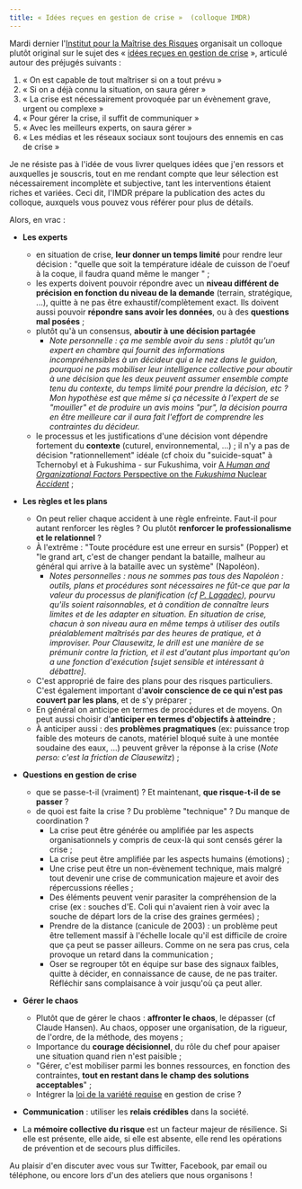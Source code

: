 ```yaml
---
title: « Idées reçues en gestion de crise »  (colloque IMDR)
---
```


Mardi dernier l'[Institut pour la Maîtrise des Risques](https://www.imdr.eu/) organisait un colloque plutôt original sur le sujet des « [idées reçues en gestion de crise](https://www.imdr.eu/offres/gestion/events_818_46997_non-2229/idees-recues-en-gestion-de-crise-etudes-de-cas-interactives.html) », articulé autour des préjugés suivants : 
 1. « On est capable de tout maîtriser si on a tout prévu » 
 2. « Si on a déjà connu la situation, on saura gérer » 
 3. « La crise est nécessairement provoquée par un évènement grave, urgent ou complexe »
 4. « Pour gérer la crise, il suffit de communiquer »
 5. « Avec les meilleurs experts, on saura gérer »
 6. « Les médias et les réseaux sociaux sont toujours des ennemis en cas de crise »

Je ne résiste pas à l'idée de vous livrer quelques idées que j'en ressors et auxquelles je souscris, tout en me rendant compte que leur sélection est nécessairement incomplète et subjective, tant les interventions étaient riches et variées. Ceci dit, l'IMDR prépare la publication des actes du colloque, auxquels vous pouvez vous référer pour plus de détails.
	
Alors, en vrac :
- **Les experts**
	- en situation de crise, **leur donner un temps limité** pour rendre leur décision : "quelle que soit la température idéale de cuisson de l'oeuf à la coque, il faudra quand même le manger " ;
	- les experts doivent pouvoir répondre avec un **niveau différent de précision en fonction du niveau de la demande** (terrain, stratégique, ...), quitte à ne pas être exhaustif/complètement exact. Ils doivent aussi pouvoir **répondre sans avoir les données**, ou à des **questions mal posées** ;
	- plutôt qu'à un consensus, **aboutir à une décision partagée** 
	  -  _Note personnelle : ça me semble avoir du sens : plutôt qu'un expert en chambre qui fournit des informations incompréhensibles à un décideur qui a le nez dans le guidon, pourquoi ne pas mobiliser leur intelligence collective pour aboutir à une décision que les deux peuvent assumer ensemble compte tenu du contexte, du temps limité pour prendre la décision, etc ? Mon hypothèse est que même si ça nécessite à l'expert de se "mouiller" et de produire un avis moins "pur", la décision pourra en être meilleure car il aura fait l'effort de comprendre les contraintes du décideur._
	- le processus et les justifications d'une décision vont dépendre fortement du **contexte** (cuturel, environnemental, ...) ; il n'y a pas de décision "rationnellement" idéale (cf choix du "suicide-squat" à Tchernobyl et à Fukushima - sur Fukushima, voir [A _Human and Organizational Factors_ Perspective on the _Fukushima_ Nuclear _Accident_](https://www.irsn.fr/FR/expertise/rapports_expertise/Documents/surete/IRSN-PSN-SRDS-SFOHREX_2015-01_Fukushima-Human-Organizational.pdf) ;
- **Les règles et les plans** 
	- On peut relier chaque accident à une règle enfreinte. Faut-il pour autant renforcer les règles ? Ou plutôt **renforcer le professionalisme et le relationnel** ?
	- À l'extrême : "Toute procédure est une erreur en sursis" (Popper) et "le grand art, c'est de changer pendant la bataille, malheur au général qui arrive à la bataille avec un système" (Napoléon). 
		- _Notes personnelles : nous ne sommes pas tous des Napoléon : outils, plans et procédures sont nécessaires ne fût-ce que par la valeur du processus de planification (cf [P. Lagadec](https://hal.archives-ouvertes.fr/hal-00422147/document)), pourvu qu'ils soient raisonnables, et à condition de connaître leurs limites et de les adapter en situation. En situation de crise, chacun à son niveau aura en même temps à utiliser des outils préalablement maîtrisés par des heures de pratique, et à improviser. Pour Clausewitz, le drill est une manière de se prémunir contre la friction, et il est d'autant plus important qu'on a une fonction d'exécution [sujet sensible et intéressant à débattre]_.
	- C'est approprié de faire des plans pour des risques particuliers. C'est également important d'**avoir conscience de ce qui n'est pas couvert par les plans**, et de s'y préparer ;
	- En général on anticipe en termes de procédures et de moyens. On peut aussi choisir  d'**anticiper en termes d'objectifs à atteindre** ;
	- À anticiper aussi : des **problèmes pragmatiques** (ex: puissance trop faible des moteurs de canots, matériel bloqué suite à une montée soudaine des eaux, ...) peuvent grêver la réponse à la crise (_Note perso: c'est la friction de Clausewitz_) ;
- **Questions en gestion de crise**  
	- que se passe-t-il (vraiment) ? Et maintenant, **que risque-t-il de se passer** ?
	- de quoi est faite la crise ? Du problème "technique" ? Du manque de coordination ?
		- La crise peut être générée ou amplifiée par les aspects organisationnels y compris de ceux-là qui sont censés gérer la crise ;
		- La crise peut être amplifiée par les aspects humains (émotions) ;
		- Une crise peut être un non-évènement technique, mais malgré tout devenir une crise de communication majeure et avoir des répercussions réelles ;
		- Des éléments peuvent venir parasiter la compréhension de la crise (ex : souches d'E. Coli qui n'avaient rien à voir avec la souche de départ lors de la crise des graines germées) ;
		- Prendre de la distance (canicule de 2003) : un problème peut être tellement massif à l'échelle locale qu'il est difficile de croire que ça peut se passer ailleurs. Comme on ne sera pas crus, cela provoque un retard dans la communication ;
		- Oser se regrouper tôt en équipe sur base des signaux faibles, quitte à décider, en connaissance de cause, de ne pas traiter. Réfléchir sans complaisance à voir jusqu'où ça peut aller.

- **Gérer le chaos**
  - Plutôt que de gérer le chaos : **affronter le chaos**, le dépasser (cf Claude Hansen). Au chaos, opposer une organisation, de la rigueur, de l'ordre, de la méthode, des moyens ;
  - Importance du **courage décisionnel**, du rôle du chef pour apaiser une situation quand rien n'est paisible ;
  - "Gérer, c'est mobiliser parmi les bonnes ressources, en fonction des contraintes, **tout en restant dans le champ des solutions acceptables**" ;
  - Intégrer la [loi de la variété requise](http://bricks.univ-lille1.fr/M23/cours/co/chap02_02.html) en gestion de crise ?
 - **Communication**  : utiliser les **relais crédibles** dans la société.
- La **mémoire collective du risque** est un facteur majeur de résilience. Si elle est présente, elle aide, si elle est absente, elle rend les opérations de prévention et de secours plus difficiles.

Au plaisir d'en discuter avec vous sur Twitter, Facebook, par email ou téléphone, ou encore lors d'un des ateliers que nous organisons !

